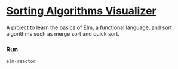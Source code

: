 # [Sorting Algorithms Visualizer](https://sotamakino.github.io/sorting-algorithms-visualizer)
A project to learn the basics of Elm, a functional language, and sort algorithms such as merge sort and quick sort.

### Run
```
elm-reactor
```
